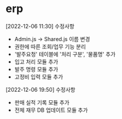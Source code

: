 # erp

[2022-12-06 11:30] 수정사항
- Admin.js -> Shared.js 이름 변경
- 권한에 따른 조회/업무 기능 분리
- '발주요청' 테이블에 '처리 구분', '물품명' 추가
- 입고 처리 모듈 추가
- 발주 명령 모듈 추가
- 고정비 입력 모듈 추가

[2022-12-06 19:50] 수정사항
- 판매 실적 기록 모듈 추가
- 전체 재무 DB 업데이트 모듈 추가